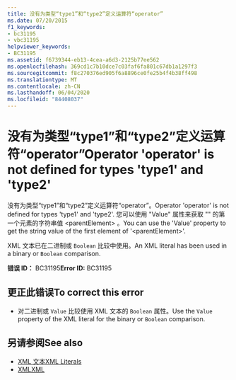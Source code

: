 ```yaml
---
title: 没有为类型“type1”和“type2”定义运算符“operator”
ms.date: 07/20/2015
f1_keywords:
- bc31195
- vbc31195
helpviewer_keywords:
- BC31195
ms.assetid: f6739344-eb13-4cea-a6d3-2125b77ee562
ms.openlocfilehash: 369cd1c7b10dce7c03faf6fa801c67db1a1297f3
ms.sourcegitcommit: f8c270376ed905f6a8896ce0fe25b4f4b38ff498
ms.translationtype: MT
ms.contentlocale: zh-CN
ms.lasthandoff: 06/04/2020
ms.locfileid: "84408037"
---
```

# <a name="operator-operator-is-not-defined-for-types-type1-and-type2"></a><span data-ttu-id="b0356-102">没有为类型“type1”和“type2”定义运算符“operator”</span><span class="sxs-lookup"><span data-stu-id="b0356-102">Operator 'operator' is not defined for types 'type1' and 'type2'</span></span>
<span data-ttu-id="b0356-103">没有为类型“type1”和“type2”定义运算符“operator”。</span><span class="sxs-lookup"><span data-stu-id="b0356-103">Operator 'operator' is not defined for types 'type1' and 'type2'.</span></span> <span data-ttu-id="b0356-104">您可以使用 "Value" 属性来获取 "" 的第一个元素的字符串值 \<parentElement> 。</span><span class="sxs-lookup"><span data-stu-id="b0356-104">You can use the 'Value' property to get the string value of the first element of '\<parentElement>'.</span></span>  
  
 <span data-ttu-id="b0356-105">XML 文本已在二进制或 `Boolean` 比较中使用。</span><span class="sxs-lookup"><span data-stu-id="b0356-105">An XML literal has been used in a binary or `Boolean` comparison.</span></span>  
  
 <span data-ttu-id="b0356-106">**错误 ID：** BC31195</span><span class="sxs-lookup"><span data-stu-id="b0356-106">**Error ID:** BC31195</span></span>  
  
## <a name="to-correct-this-error"></a><span data-ttu-id="b0356-107">更正此错误</span><span class="sxs-lookup"><span data-stu-id="b0356-107">To correct this error</span></span>  
  
- <span data-ttu-id="b0356-108">对二进制或 `Value` 比较使用 XML 文本的 `Boolean` 属性。</span><span class="sxs-lookup"><span data-stu-id="b0356-108">Use the `Value` property of the XML literal for the binary or `Boolean` comparison.</span></span>  
  
## <a name="see-also"></a><span data-ttu-id="b0356-109">另请参阅</span><span class="sxs-lookup"><span data-stu-id="b0356-109">See also</span></span>

- [<span data-ttu-id="b0356-110">XML 文本</span><span class="sxs-lookup"><span data-stu-id="b0356-110">XML Literals</span></span>](../language-reference/xml-literals/index.md)
- [<span data-ttu-id="b0356-111">XML</span><span class="sxs-lookup"><span data-stu-id="b0356-111">XML</span></span>](../programming-guide/language-features/xml/index.md)
